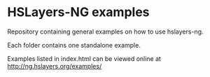 # HSLayers-NG examples
Repository containing general examples on how to use hslayers-ng.

Each folder contains one standalone example.

Examples listed in index.html can be viewed online at http://ng.hslayers.org/examples/
